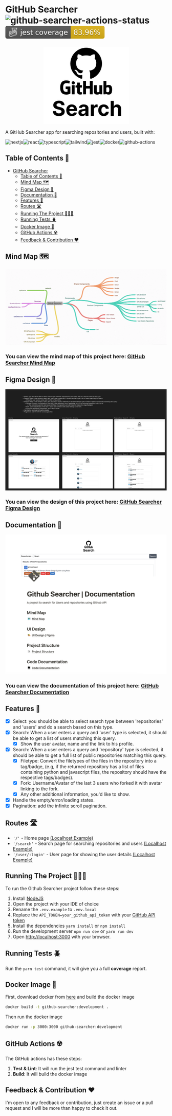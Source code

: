 # GitHub Searcher ![github-searcher-actions-status](https://github.com/LinuxDevil/Github-Searcher/actions/workflows/github-actions-ci.yml/badge.svg)  ![Jest coverage](./badges/coverage-jest%20coverage.svg)

<p align="center">
  <img src="./public/images/logo.png" alt="GitHub Searcher">
</p>

A GitHub Searcher app for searching repositories and users, built with:

![nextjs](https://img.shields.io/badge/next%20js-000000?style=for-the-badge&logo=nextdotjs&logoColor=white
)![react](https://img.shields.io/badge/React-20232A?style=for-the-badge&logo=react&logoColor=61DAFB)![typescript](https://img.shields.io/badge/TypeScript-007ACC?style=for-the-badge&logo=typescript&logoColor=white
)![tailwind](https://img.shields.io/badge/Tailwind_CSS-38B2AC?style=for-the-badge&logo=tailwind-css&logoColor=white
)![jest](https://img.shields.io/badge/Jest-323330?style=for-the-badge&logo=Jest&logoColor=white
)![docker](https://img.shields.io/badge/Docker-2CA5E0?style=for-the-badge&logo=docker&logoColor=white
)![github-actions](https://img.shields.io/badge/Github%20Actions-282a2e?style=for-the-badge&logo=githubactions&logoColor=367cfe
)

## Table of Contents 📑
- [GitHub Searcher](#github-searcher-)
  - [Table of Contents 📑](#table-of-contents-)
  - [Mind Map 🗺️](#mind-map-)
  - [Figma Design 🎨](#figma-design-)
  - [Documentation 📜](#documentation-)
  - [Features 🚀](#features-)
  - [Routes 🛣️](#routes--)
  - [Running The Project 👨🏻‍💻](#running-the-project)
  - [Running Tests 🪲](#running-tests)
  - [Docker Image 🐳](#docker-image)
  - [GitHub Actions ☢️](#github-actions)
  - [Feedback & Contribution ❤️](#feedback--contribution)


## Mind Map 🗺️
<p align="center">
  <img src="./public/mind-map.png">
</p>

### You can view the mind map of this project here: [GitHub Searcher Mind Map](https://coggle.it/diagram/ZNXjqVpO0W45ZHzU/t/-/fe57e44e42b79ac6325e694fa2eb2d7bffeda33d024855d8ddfa6c1bd08a7168)

## Figma Design 🎨
<p align="center">
  <img src="./public/figma.png">
</p>

### You can view the design of this project here: [GitHub Searcher Figma Design](https://www.figma.com/file/oYyDxP0tCV5z9oyUBTf3ma/Untitled?type=design&node-id=2%3A4116&mode=design&t=ZNyYT65HqdTLavxz-1)

## Documentation 📜
<p align="center">
  <img src="./public/documentation.png">
</p>

### You can view the documentation of this project here: [GitHub Searcher Documentation](https://alimohammad.notion.site/Github-Searcher-Documentation-face0bf4f9494ae6b083b70a22d29d75?pvs=4)


## Features 🚀
- [x] Select: you should be able to select search type between 'repositories' and 'users' and do a search based on this type.
- [x]  Search: When a user enters a query and 'user' type is selected, it should be able to get a list of users matching this query.
    - [x]  Show the user avatar, name and the link to his profile.
- [x]  Search: When a user enters a query and 'repository' type is selected, it should be able to get a full list of public repositories matching this query.
    - [x]  Filetype: Convert the filetypes of the files in the repository into a tag/badge, (e.g, if the returned repository has a list of files containing python and javascript files, the repository should have the respective tags/badges).
    - [x]  Fork: Username/Avatar of the last 3 users who forked it with avatar linking to the fork.
    - [x]  Any other additional information, you'd like to show.
-  [x] Handle the empty/error/loading states.
-  [x] Pagination: add the infinite scroll pagination.

## Routes 🛣️ 
- `'/'` - Home page [(Localhost Example)](http://localhost:3000/)
- `'/search'` - Search page for searching repositories and users [(Localhost Example)](http://localhost:3000/search)
- `'/user/:login'` - User page for showing the user details [(Localhost Example)](http://localhost:3000/user/LinuxDevil)

## Running The Project 👨🏻‍💻
To run the Github Searcher project follow these steps:
1. Install [NodeJS](https://nodejs.org/en)
2. Open the project with your IDE of choice
3. Rename the `.env.example` to `.env.local`
4. Replace the `API_TOKEN=your_github_api_token` with your [GitHub API token]('https://github.com/settings/tokens')
5. Install the dependencies `yarn install` or `npm install`
6. Run the development server `npm run dev` or `yarn run dev`
7. Open [http://localhost:3000](http://localhost:3000) with your browser.

## Running Tests 🪲
Run the `yarn test` command, it will give you a full **coverage** report.

## Docker Image 🐳
First, download docker from [here](https://www.docker.com/products/docker-desktop) and build the docker image
 ```bash
docker build -t github-searcher:development .
```

Then run the docker image
```bash
docker run -p 3000:3000 github-searcher:development
```

## GitHub Actions ☢️
The GitHub actions has these steps:
1. **Test & Lint**: It will run the jest test command and linter
2. **Build**: It will build the docker image

## Feedback & Contribution ❤️
I'm open to any feedback or contribution, just create an issue or a pull request and I will be more than happy to check it out.
